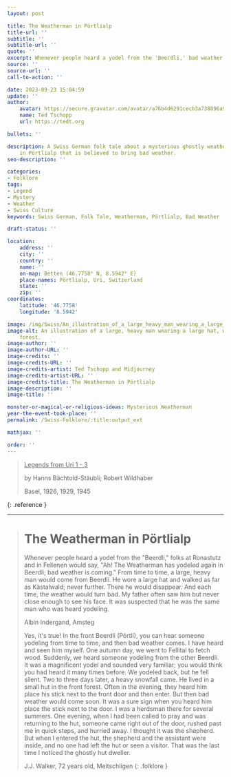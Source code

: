 ```yaml
---
layout: post

title: The Weatherman in Pörtlialp
title-url: ''
subtitle: ''
subtitle-url: ''
quote: ''
excerpt: Whenever people heard a yodel from the 'Beerdli,' bad weather is coming.
source: ''
source-url: ''
call-to-action: ''

date: 2023-09-23 15:04:59
update: ''
author:
    avatar: https://secure.gravatar.com/avatar/a76b4d6291cecb3a738896a971bfb903?s=512&d=mp&r=g
    name: Ted Tschopp
    url: https://tedt.org

bullets: ''

description: A Swiss German folk tale about a mysterious ghostly weatherman who appears
    in Pörtlialp that is believed to bring bad weather.
seo-description: ''

categories:
- Folklore
tags:
- Legend
- Mystery
- Weather
- Swiss Culture
keywords: Swiss German, Folk Tale, Weatherman, Pörtlialp, Bad Weather

draft-status: ''

location:
    address: ''
    city: ''
    country: ''
    name: ''
    on-map: Betten (46.7758° N, 8.5942° E)
    place-names: Pörtlialp, Uri, Switzerland
    state: ''
    zip: ''
coordinates:
    latitude: '46.7758'
    longitude: '8.5942'

image: /img/Swiss/An_illustration_of_a_large_heavy_man_wearing_a_large_hat.png
image-alt: An illustration of a large, heavy man wearing a large hat, walking in a
    forest.
image-author: ''
image-author-URL: ''
image-credits: ''
image-credits-URL: ''
image-credits-artist: Ted Tschopp and Midjourney
image-credits-artist-URL: ''
image-credits-title: The Weatherman in Pörtlialp
image-description: ''
image-title: ''

monster-or-magical-or-religious-ideas: Mysterious Weatherman
year-the-event-took-place: ''
permalink: /Swiss-Folklore/:title:output_ext

mathjax: ''

order: ''
---
```


> <ins>Legends from Uri 1 - 3</ins>
> 
> by Hanns Bächtold-Stäubli; Robert Wildhaber
> 
> Basel, 1926, 1929, 1945
>
{: .reference }

---

> # The Weatherman in Pörtlialp
> 
> Whenever people heard a yodel from the "Beerdli," folks at Ronastutz and in Fellenen would say, "Ah! The Weatherman has yodeled again in Beerdli; bad weather is coming."
From time to time, a large, heavy man would come from Beerdli. He wore a large hat and walked as far as Kästalwald; never further. There he would disappear. And each time, the weather would turn bad. My father often saw him but never close enough to see his face. It was suspected that he was the same man who was heard yodeling.
>
> Albin Indergand, Amsteg
>
>Yes, it's true! In the front Beerdli (Pörtli), you can hear someone yodeling from time to time, and then bad weather comes. I have heard and seen him myself. One autumn day, we went to Fellital to fetch wood. Suddenly, we heard someone yodeling from the other Beerdli. It was a magnificent yodel and sounded very familiar; you would think you had heard it many times before. We yodeled back, but he fell silent. Two to three days later, a heavy snowfall came.
He lived in a small hut in the front forest. Often in the evening, they heard him place his stick next to the front door and then enter. But then bad weather would come soon. It was a sure sign when you heard him place the stick next to the door. I was a herdsman there for several summers. One evening, when I had been called to pray and was returning to the hut, someone came right out of the door, rushed past me in quick steps, and hurried away. I thought it was the shepherd. But when I entered the hut, the shepherd and the assistant were inside, and no one had left the hut or seen a visitor. That was the last time I noticed the ghostly hut dweller.
>
>J.J. Walker, 72 years old, Meitschligen
{: .folklore }

